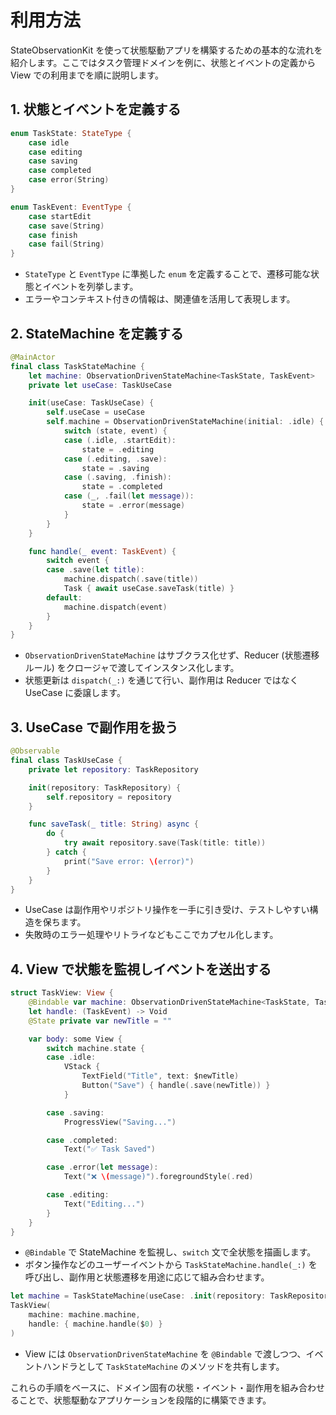 # 利用方法

StateObservationKit を使って状態駆動アプリを構築するための基本的な流れを紹介します。ここではタスク管理ドメインを例に、状態とイベントの定義から View での利用までを順に説明します。

## 1. 状態とイベントを定義する

```swift
enum TaskState: StateType {
    case idle
    case editing
    case saving
    case completed
    case error(String)
}

enum TaskEvent: EventType {
    case startEdit
    case save(String)
    case finish
    case fail(String)
}
```

- `StateType` と `EventType` に準拠した `enum` を定義することで、遷移可能な状態とイベントを列挙します。
- エラーやコンテキスト付きの情報は、関連値を活用して表現します。

## 2. StateMachine を定義する

```swift
@MainActor
final class TaskStateMachine {
    let machine: ObservationDrivenStateMachine<TaskState, TaskEvent>
    private let useCase: TaskUseCase

    init(useCase: TaskUseCase) {
        self.useCase = useCase
        self.machine = ObservationDrivenStateMachine(initial: .idle) { state, event in
            switch (state, event) {
            case (.idle, .startEdit):
                state = .editing
            case (.editing, .save):
                state = .saving
            case (.saving, .finish):
                state = .completed
            case (_, .fail(let message)):
                state = .error(message)
            }
        }
    }

    func handle(_ event: TaskEvent) {
        switch event {
        case .save(let title):
            machine.dispatch(.save(title))
            Task { await useCase.saveTask(title) }
        default:
            machine.dispatch(event)
        }
    }
}
```

- `ObservationDrivenStateMachine` はサブクラス化せず、Reducer (状態遷移ルール) をクロージャで渡してインスタンス化します。
- 状態更新は `dispatch(_:)` を通じて行い、副作用は Reducer ではなく UseCase に委譲します。

## 3. UseCase で副作用を扱う

```swift
@Observable
final class TaskUseCase {
    private let repository: TaskRepository

    init(repository: TaskRepository) {
        self.repository = repository
    }

    func saveTask(_ title: String) async {
        do {
            try await repository.save(Task(title: title))
        } catch {
            print("Save error: \(error)")
        }
    }
}
```

- UseCase は副作用やリポジトリ操作を一手に引き受け、テストしやすい構造を保ちます。
- 失敗時のエラー処理やリトライなどもここでカプセル化します。

## 4. View で状態を監視しイベントを送出する

```swift
struct TaskView: View {
    @Bindable var machine: ObservationDrivenStateMachine<TaskState, TaskEvent>
    let handle: (TaskEvent) -> Void
    @State private var newTitle = ""

    var body: some View {
        switch machine.state {
        case .idle:
            VStack {
                TextField("Title", text: $newTitle)
                Button("Save") { handle(.save(newTitle)) }
            }

        case .saving:
            ProgressView("Saving...")

        case .completed:
            Text("✅ Task Saved")

        case .error(let message):
            Text("❌ \(message)").foregroundStyle(.red)

        case .editing:
            Text("Editing...")
        }
    }
}
```

- `@Bindable` で StateMachine を監視し、`switch` 文で全状態を描画します。
- ボタン操作などのユーザーイベントから `TaskStateMachine.handle(_:)` を呼び出し、副作用と状態遷移を用途に応じて組み合わせます。

```swift
let machine = TaskStateMachine(useCase: .init(repository: TaskRepositoryImpl()))
TaskView(
    machine: machine.machine,
    handle: { machine.handle($0) }
)
```

- View には `ObservationDrivenStateMachine` を `@Bindable` で渡しつつ、イベントハンドラとして `TaskStateMachine` のメソッドを共有します。

これらの手順をベースに、ドメイン固有の状態・イベント・副作用を組み合わせることで、状態駆動なアプリケーションを段階的に構築できます。
